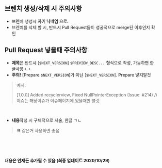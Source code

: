 ## 브렌치 생성/삭제 시 주의사항

- 브렌치 생성시 **자기 닉네임** 으로.
- 브렌치를 삭제 할 시, 반드시 Pull Request들이 성공적으로 merge된 이후인지 확인

## Pull Request 넣을때 주의사항

- **제목**은 반드시 [`$NEXT_VERSION`] `$PREVIEW_DESC...` 형식으로 작성, 가능하면 한글사용 ㄴㄴ
- **주의!** [Prepare `$NEXT_VERSION`]가 아닌 [`$NEXT_VERSION`]. Prepare 넣지말것

> 예시:
>
> [1.0.0] Added recyclerview, Fixed NullPointerException (Issue: #214) //이슈는 해당이슈가 이슈페이지에 있을때만 쓸것

</br>

- **내용**작성 시 구체적으로 서술, 한글 ㄱㄴ

> **표** 같은거 사용하면 좋음

</br>

</br>

</br>

**내용은 언제든 추가될 수 있음 (최종 업데이트 2020/10/29)**
